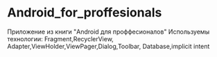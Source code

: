 # Android_for_proffesionals
Приложение из книги "Android для проффесионалов"
Используемы технологии: Fragment,RecyclerView, Adapter,ViewHolder,ViewPager,Dialog,Toolbar, Database,implicit intent
